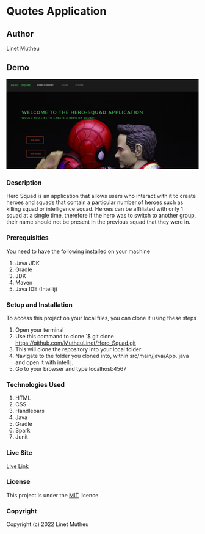 # Quotes Application

## Author

Linet Mutheu

## Demo

![](src/main/resources/public/images/readme.png)

### Description

Hero Squad is an application that allows users who interact with it to create heroes and squads that contain a particular number of heroes such as killing squad or intelligence squad. Heroes can be affiliated with only 1 squad at a single time, therefore if the hero was to switch to another group, their name should not be present in the previous squad that they were in.

### Prerequisities

You need to have the following installed on your machine

1. Java JDK
2. Gradle
3. JDK
4. Maven
5. Java IDE (Intellij)

### Setup and Installation

To access this project on your local files, you can clone it using these steps

1. Open your terminal
2. Use this command to clone `$ git clone
   https://github.com/MutheuLinet/Hero_Squad.git
3. This will clone the repository into your local folder
4. Navigate to the folder you cloned into, within src/main/java/App. java and open it with intellij.
5. Go to your browser and type localhost:4567

### Technologies Used

1. HTML
2. CSS
3. Handlebars
4. Java
5. Gradle
6. Spark
7. Junit

### Live Site

[Live Link](https://mutheulinet.github.io/Quotes_App/)

### License

This project is under the [MIT](LICENSE) licence

### Copyright

Copyright (c) 2022 Linet Mutheu
